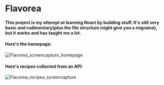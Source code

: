 
# Flavorea

#### This project is my attempt at learning React by building stuff. It's still very basic and rudimentary(plus the file structure might give you a migraine), but it works and has taught me a lot.


#### Here's the homepage:
![Flavorea_screencapture_homepage](https://github.com/boop-dev/Flavorea/assets/75947876/7a08b313-6c50-4c55-9f06-58bf469c7047)

#### Here's recipes collected from an API:
![Flavorea_recipes_screencapture](https://github.com/boop-dev/Flavorea/assets/75947876/cb639513-5a81-4f5a-8ad1-7dd39bde5cab)
